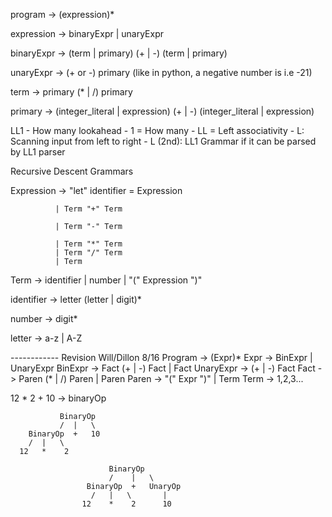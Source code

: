 program -> (expression)*

expression -> binaryExpr | unaryExpr

binaryExpr -> (term | primary) (+ | -) (term | primary)

unaryExpr -> (+ or -) primary          (like in python, a negative number is i.e -21)

term -> primary (* | /) primary

primary -> (integer_literal | expression) (+ | -) (integer_literal | expression)
 
LL1 - How many lookahead
        - 1 = How many
        - LL = Left associativity
                - L: Scanning input from left to right
                - L (2nd): 
LL1 Grammar if it can be parsed by LL1 parser



Recursive Descent Grammars


Expression -> "let" identifier = Expression

              | Term "+" Term
              
              | Term "-" Term
              
              | Term "*" Term
              | Term "/" Term
              | Term

Term -> identifier
        | number
        | "(" Expression ")"

identifier -> letter (letter | digit)*

number -> digit*

letter -> a-z | A-Z

------------ Revision Will/Dillon 8/16
Program -> (Expr)*
Expr -> BinExpr | UnaryExpr
BinExpr -> Fact (+ | -) Fact | Fact
UnaryExpr -> (+ | -) Fact 
Fact -> Paren (* | /) Paren | Paren
Paren -> "(" Expr ")" | Term
Term -> 1,2,3...



12 * 2 + 10 -> binaryOp




               BinaryOp
               /  |   \
        BinaryOp  +   10
        /  |   \
      12   *    2

                          BinaryOp 
                          /    |   \
                     BinaryOp  +   UnaryOp
                      /   |   \       |
                    12    *    2      10
